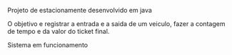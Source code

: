 Projeto de estacionamente desenvolvido em java

O objetivo e registrar a entrada e a saida de um veiculo, fazer a contagem de tempo e da valor do ticket final.

Sistema em funcionamento

